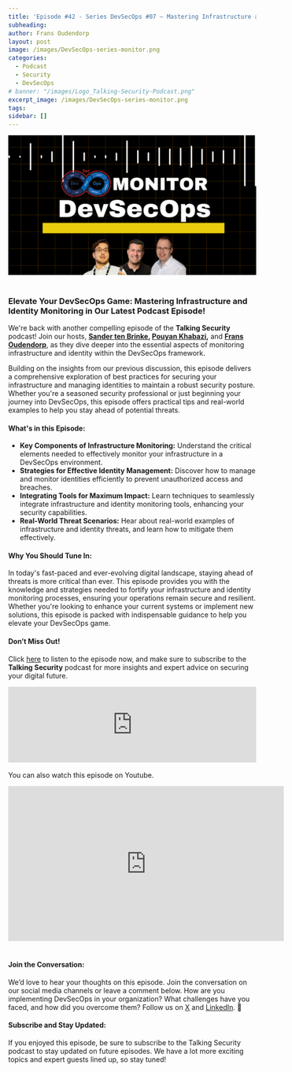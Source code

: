 ```yaml
---
title: 'Episode #42 - Series DevSecOps #07 – Mastering Infrastructure and Identity Monitoring'
subheading: 
author: Frans Oudendorp
layout: post
image: /images/DevSecOps-series-monitor.png
categories:
  - Podcast
  - Security
  - DevSecOps
# banner: "/images/Logo_Talking-Security-Podcast.png"
excerpt_image: /images/DevSecOps-series-monitor.png
tags: 
sidebar: []
---
```


<div>
  <img width="600" src="/images/DevSecOps-series-monitor.png" >
</div> <br>

### Elevate Your DevSecOps Game: Mastering Infrastructure and Identity Monitoring in Our Latest Podcast Episode!

We're back with another compelling episode of the **Talking Security** podcast! Join our hosts, **[Sander ten Brinke][linkedin-sander], [Pouyan Khabazi][linkedin-pouyan],** and **[Frans Oudendorp][linkedin-frans]**, as they dive deeper into the essential aspects of monitoring infrastructure and identity within the DevSecOps framework.

Building on the insights from our previous discussion, this episode delivers a comprehensive exploration of best practices for securing your infrastructure and managing identities to maintain a robust security posture. Whether you're a seasoned security professional or just beginning your journey into DevSecOps, this episode offers practical tips and real-world examples to help you stay ahead of potential threats.

#### What's in this Episode:

- **Key Components of Infrastructure Monitoring:** Understand the critical elements needed to effectively monitor your infrastructure in a DevSecOps environment.
- **Strategies for Effective Identity Management:** Discover how to manage and monitor identities efficiently to prevent unauthorized access and breaches.
- **Integrating Tools for Maximum Impact:** Learn techniques to seamlessly integrate infrastructure and identity monitoring tools, enhancing your security capabilities.
- **Real-World Threat Scenarios:** Hear about real-world examples of infrastructure and identity threats, and learn how to mitigate them effectively.

#### Why You Should Tune In:

In today's fast-paced and ever-evolving digital landscape, staying ahead of threats is more critical than ever. This episode provides you with the knowledge and strategies needed to fortify your infrastructure and identity monitoring processes, ensuring your operations remain secure and resilient. Whether you're looking to enhance your current systems or implement new solutions, this episode is packed with indispensable guidance to help you elevate your DevSecOps game.

#### Don’t Miss Out!

Click [here][rss-listen-on] to listen to the episode now, and make sure to subscribe to the **Talking Security** podcast for more insights and expert advice on securing your digital future.

<iframe src="https://player.rss.com/talking-security/1652127?theme=dark" title="DevSecOps E07 - Elevating DevSecOps: Mastering Infrastructure and Identity Monitoring" width="100%" height="154px" frameborder="0" allow="accelerometer; autoplay; clipboard-write; encrypted-media; gyroscope; picture-in-picture" allowfullscreen scrolling="no"><a href="https://rss.com/podcasts/talking-security/1652127">DevSecOps E07 - Elevating DevSecOps: Mastering Infrastructure and Identity Monitoring</a></iframe>
<br>

You can also watch this episode on Youtube.
<br>
<center>
<iframe width="560" height="315" src="https://www.youtube.com/embed/qm86A3HzH-o?si=fmfdBE599dstCKNo" title="YouTube video player" frameborder="0" allow="accelerometer; autoplay; clipboard-write; encrypted-media; gyroscope; picture-in-picture; web-share" referrerpolicy="strict-origin-when-cross-origin" allowfullscreen></iframe>
</center>
<br>

#### Join the Conversation:
We’d love to hear your thoughts on this episode. Join the conversation on our social media channels or leave a comment below. How are you implementing DevSecOps in your organization? What challenges have you faced, and how did you overcome them? Follow us on [X][twitter] and [LinkedIn][linkedin]. 👋

#### Subscribe and Stay Updated:
If you enjoyed this episode, be sure to subscribe to the Talking Security podcast to stay updated on future episodes. We have a lot more exciting topics and expert guests lined up, so stay tuned!



[spotify]: #
[apple-podcast]: #
[tunein-podcast]: #
[twitter]: https://twitter.com/SecurityTalking
[linkedin]: https://www.linkedin.com/company/talkingsecurity-podcast
[youtube]: https://www.youtube.com/@TalkingSecurity
[linkedin-frans]: https://www.linkedin.com/in/fransoudendorp/
[linkedin-pouyan]: https://www.linkedin.com/in/pkhabazi/
[linkedin-sander]: https://www.linkedin.com/in/stenbrinke/
[rss-listen-on]: https://rss.com/podcasts/talking-security/?listen-on=true